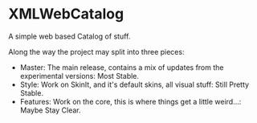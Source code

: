 # XMLWebCatalog

A simple web based Catalog of stuff.

Along the way the project may split into three pieces:

* Master: The main release, contains a mix of updates from the experimental versions: Most Stable.
* Style: Work on SkinIt, and it's default skins, all visual stuff: Still Pretty Stable.
* Features: Work on the core, this is where things get a little weird...: Maybe Stay Clear.
